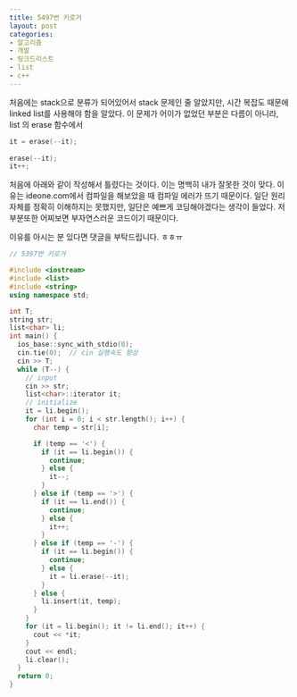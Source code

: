 ```yaml
---
title: 5497번 키로거
layout: post
categories:
- 알고리즘
- 개발
- 링크드리스트
- list
- c++
---
```


처음에는 stack으로 분류가 되어있어서 stack 문제인 줄 알았지만, 시간 복잡도 때문에 linked list를 사용해야 함을 알았다. 이 문제가 어이가 없었던 부분은 다름이 아니라, list 의 erase 함수에서 

```c++
it = erase(--it);
  
erase(--it);
it++;
```

처음에 아래와 같이 작성해서 틀렸다는 것이다.  이는 명백히 내가 잘못한 것이 맞다. 이유는 ideone.com에서 컴파일을 해보았을 때 컴파일 에러가 뜨기 때문이다. 일단 원리 자체를 정확히 이해하지는 못했지만, 일단은 예쁘게 코딩해야겠다는 생각이 들었다. 저 부분또한 어찌보면 부자연스러운 코드이기 때문이다. 

이유를 아시는 분 있다면 댓글을 부탁드립니다. ㅎㅎㅠ

```c++
// 5397번 키로거

#include <iostream>
#include <list>
#include <string>
using namespace std;

int T;
string str;
list<char> li;
int main() {
  ios_base::sync_with_stdio(0);
  cin.tie(0);  // cin 실행속도 향상
  cin >> T;
  while (T--) {
    // input
    cin >> str;
    list<char>::iterator it;
    // initialize
    it = li.begin();
    for (int i = 0; i < str.length(); i++) {
      char temp = str[i];

      if (temp == '<') {
        if (it == li.begin()) {
          continue;
        } else {
          it--;
        }
      } else if (temp == '>') {
        if (it == li.end()) {
          continue;
        } else {
          it++;
        }
      } else if (temp == '-') {
        if (it == li.begin()) {
          continue;
        } else {
          it = li.erase(--it);
        }
      } else {
        li.insert(it, temp);
      }
    }
    for (it = li.begin(); it != li.end(); it++) {
      cout << *it;
    }
    cout << endl;
    li.clear();
  }
  return 0;
}

```
